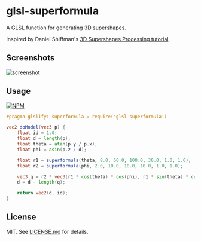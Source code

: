 # glsl-superformula

A GLSL function for generating 3D [supershapes](https://en.wikipedia.org/wiki/Superformula). 

Inspired by Daniel Shiffman's [3D Supershapes Processing tutorial](https://www.youtube.com/watch?v=akM4wMZIBWg). 

## Screenshots

![screenshot](http://i.imgur.com/tA1uRcf.png)

## Usage 

[![NPM](https://nodei.co/npm/glsl-superformula.png)](https://nodei.co/npm/glsl-superformula/)

``` glsl
#pragma glslify: superformula = require('glsl-superformula')

vec2 doModel(vec3 p) {
	float id = 1.0;
	float d = length(p);
	float theta = atan(p.y / p.x);
	float phi = asin(p.z / d);

	float r1 = superformula(theta, 8.0, 60.0, 100.0, 30.0, 1.0, 1.0);
	float r2 = superformula(phi, 2.0, 10.0, 10.0, 10.0, 1.0, 1.0);

	vec3 q = r2 * vec3(r1 * cos(theta) * cos(phi), r1 * sin(theta) * cos(phi), sin(phi));
	d = d - length(q);

	return vec2(d, id);
}

```

## License

MIT. See [LICENSE.md](https://github.com/Softwave/glsl-superformula/blob/master/LICENSE.md) for details.